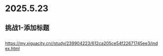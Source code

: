 # 2025.5.23
## 挑战1-添加标题

## 
https://my.xiguacity.cn//study/239904223/612ca205ce54f22671745ee3/index.html
